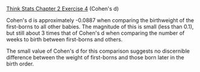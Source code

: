 [Think Stats Chapter 2 Exercise 4](http://greenteapress.com/thinkstats2/html/thinkstats2003.html#toc24) (Cohen's d)

Cohen's d is approximately -0.0887 when comparing the birthweight of the first-borns to all other babies.  The magnitude of this is small (less than 0.1), but still about 3 times that of Cohen's d when comparing the number of weeks to birth between first-borns and others.

The small value of Cohen's d for this comparison suggests no discernible difference between the weight of first-borns and those born later in the birth order.
